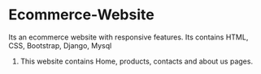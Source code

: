 # Ecommerce-Website
Its an ecommerce website with responsive features. Its contains HTML, CSS, Bootstrap, Django, Mysql 

1. This website contains Home, products, contacts and about us pages.
